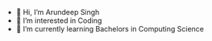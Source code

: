 - 👋 Hi, I’m Arundeep Singh
- 👀 I’m interested in Coding 
- 🌱 I’m currently learning Bachelors in Computing Science

<!---
arungrewal0409/arungrewal0409 is a ✨ special ✨ repository because its `README.md` (this file) appears on your GitHub profile.
You can click the Preview link to take a look at your changes.
--->
